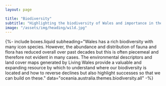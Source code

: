 ```yaml
---
layout: page

title: "Biodiversity"
subtitle: "Highlighting the biodiversity of Wales and importance in the landscape"
image: "/assets/img/heading/wild.jpg"
---
```


{%-
include boxes.liquid
subheading="Wales has a rich biodiversity with many icon species. However, the abundance and distribution of fauna and flora has reduced overall over past decades but this is often piecemeal and therefore not evident in many cases. The environmental descriptors and land cover maps generated by Living Wales provide a valuable and expanding resource by which to understand where our biodiversity is located and how to reverse declines but also highlight successes so that we can build on these."
data="oceania.australia.themes.biodiversity.all"
-%}
